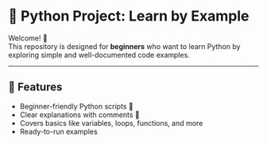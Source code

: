 # 🐍 Python Project: Learn by Example

Welcome! 🚀  
This repository is designed for **beginners** who want to learn Python by exploring simple and well-documented code examples.  

---

## 📌 Features
- Beginner-friendly Python scripts 📝  
- Clear explanations with comments 🔰  
- Covers basics like variables, loops, functions, and more  
- Ready-to-run examples
